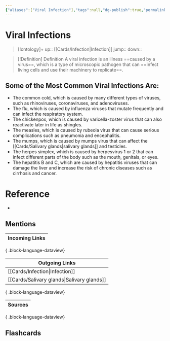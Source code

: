 ```yaml
---
{"aliases":["Viral Infection"],"tags":null,"dg-publish":true,"permalink":"/cards/viral-infections/","dgPassFrontmatter":true}
---
```


# Viral Infections

> [!ontology]+
> up:: [[Cards/Infection\|Infection]]
> jump:: 
> down:: 

> [!Definition] Definition
> A viral infection is an illness ==caused by a virus==, which is a type of microscopic pathogen that can ==infect living cells and use their machinery to replicate==.

## Some of the Most Common Viral Infections Are:

- The common cold, which is caused by many different types of viruses, such as rhinoviruses, coronaviruses, and adenoviruses.
- The flu, which is caused by influenza viruses that mutate frequently and can infect the respiratory system.
- The chickenpox, which is caused by varicella-zoster virus that can also reactivate later in life as shingles.
- The measles, which is caused by rubeola virus that can cause serious complications such as pneumonia and encephalitis.
- The mumps, which is caused by mumps virus that can affect the [[Cards/Salivary glands\|salivary glands]] and testicles.
- The herpes simplex, which is caused by herpesvirus 1 or 2 that can infect different parts of the body such as the mouth, genitals, or eyes.
- The hepatitis B and C, which are caused by hepatitis viruses that can damage the liver and increase the risk of chronic diseases such as cirrhosis and cancer.

# Reference

- 

## Mentions

| Incoming Links |
| -------------- |

{ .block-language-dataview}

| Outgoing Links                                |
| --------------------------------------------- |
| [[Cards/Infection\|Infection]]             |
| [[Cards/Salivary glands\|Salivary glands]] |

{ .block-language-dataview}

| Sources |
| ------- |

{ .block-language-dataview}

## Flashcards